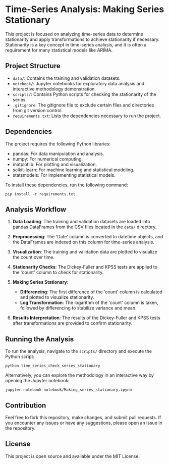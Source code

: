 
# Time-Series Analysis: Making Series Stationary

This project is focused on analyzing time-series data to determine stationarity and apply transformations to achieve stationarity if necessary. Stationarity is a key concept in time-series analysis, and it is often a requirement for many statistical models like ARIMA.

## Project Structure

- `data/`: Contains the training and validation datasets.
- `notebook/`: Jupyter notebooks for exploratory data analysis and interactive methodology demonstration.
- `scripts/`: Contains Python scripts for checking the stationarity of the series.
- `.gitignore`: The gitignore file to exclude certain files and directories from git version control.
- `requirements.txt`: Lists the dependencies necessary to run the project.

## Dependencies

The project requires the following Python libraries:

- pandas: For data manipulation and analysis.
- numpy: For numerical computing.
- matplotlib: For plotting and visualization.
- scikit-learn: For machine learning and statistical modeling.
- statsmodels: For implementing statistical models.

To install these dependencies, run the following command:

```
pip install -r requirements.txt
```

## Analysis Workflow

1. **Data Loading**: The training and validation datasets are loaded into pandas DataFrames from the CSV files located in the `data/` directory.

2. **Preprocessing**: The 'Date' column is converted to datetime objects, and the DataFrames are indexed on this column for time-series analysis.

3. **Visualization**: The training and validation data are plotted to visualize the count over time.

4. **Stationarity Checks**: The Dickey-Fuller and KPSS tests are applied to the 'count' column to check for stationarity.

5. **Making Series Stationary**:
   - **Differencing**: The first difference of the 'count' column is calculated and plotted to visualize stationarity.
   - **Log Transformation**: The logarithm of the 'count' column is taken, followed by differencing to stabilize variance and mean.

6. **Results Interpretation**: The results of the Dickey-Fuller and KPSS tests after transformations are provided to confirm stationarity.

## Running the Analysis

To run the analysis, navigate to the `scripts/` directory and execute the Python script:

```
python time_series_check_series_stationary
```

Alternatively, you can explore the methodology in an interactive way by opening the Jupyter notebook:

```
jupyter notebook notebook/Making_series_stationary.ipynb
```

## Contribution

Feel free to fork this repository, make changes, and submit pull requests. If you encounter any issues or have any suggestions, please open an issue in the repository.

## License

This project is open source and available under the MIT License.
```
